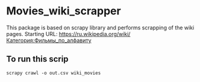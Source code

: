 # Movies_wiki_scrapper

This package is based on scrapy library and performs scrapping of the wiki pages. Starting URL: https://ru.wikipedia.org/wiki/Категория:Фильмы_по_алфавиту


## To run this scrip
```
scrapy crawl -o out.csv wiki_movies 
```